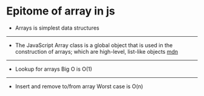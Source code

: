 # Epitome of array in js
* Arrays is simplest data structures 
---
* The JavaScript Array class is a global object that is used in the construction of arrays; which are high-level, list-like objects [mdn](https://developer.mozilla.org/en-US/docs/Web/JavaScript/Reference/Global_Objects/Array)
---
* Lookup for arrays Big O is O(1) 
---
* Insert and remove to/from array Worst case is O(n)